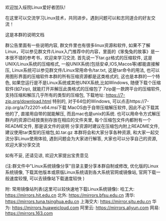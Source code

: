 欢迎加入绥院Linux爱好者团队!

在这里可以交流学习Linux技术，共同进步。遇到问题可以和志同道合的好友交流！

这是本群的说明文档

群公告里面有一些说明内容, 群文件里也有很多linux资源和软件, 如果不了解Linux，可以参见群文件/Linux入门推荐中的内容，里面的《笨兔兔的故事》是一本很不错的参考书，欢迎来学习交流.
首先说一下tar.gz格式的压缩软件, 这是UNIX/Linux系统的压缩格式, 一般UNIX系统(包括安卓,IOS,Macos等)都能直接解压, Linux系统可以参见群文件/Linux常用命令/tar.txt, 这是tar命令的用法, 也可以用图形界面的压缩软件本群的所有压缩资源都是这类格式的, 这也是本群的一个特色, 如果您运行是不是Linux系统或其他UNIX系统,比如Windows, 随便下载个压缩软件(如7zip), 就能打开并解压此类格式的压缩包了
7zip是一款跨平台的压缩软件, 支持压缩和解压几乎所有的类型的压缩包, 
下载地址: https://7-zip.org/download.html
特别的, 对于64位的Windows, 可以点击https://7-zip.org/a/7z2201-x64.msi下载
MacOS由于自带压缩解压软件, 因此不必下载其他的了, 直接用自带的就能解压, 而且mac也是unix的系统. 也可以用命令方式解压
群内的资源已经按类别存放在相应的文件夹里, 每个压缩包文件内都附有一个README文件, 那是该文件的说明
分享资源时建议在压缩包内附上README文件, 建议使用tar类型的压缩包,如.tar.gz
本群将会和大家分享各种资源, 和大家一起交流分享Linux使用体验, 遇到问题会为大家进行解答, 大家也可以分享自己的资源, 欢迎大家分享交流

如有不妥, 还请见谅, 欢迎大家提出宝贵意见

(注:群文件中"Linux系统镜像分享"目录主要分享本群自制或修改, 优化版的Linux系统镜像, 下载其他版本或原版Linux系统请到各大系统官网或镜像站, 官网下载一般速度较慢, 可以去镜像站下载速度较快
)

附: 常用镜像站列表(这里可以较快速地下载Linux系统镜像):
哈工大: https://mirrors.hit.edu.cn
北外: https://mirrors.bfsu.edu.cn
清华: https://mirrors.tuna.tsinghua.edu.cn
上海交大: https://mirror.sjtu.edu.cn
华为: https://mirrors.huaweicloud.com
阿里云: https://mirrors.aliyun.com
网易: https://mirrors.163.com

